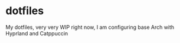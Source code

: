 # dotfiles
My dotfiles, very very WIP right now,
I am configuring base Arch with Hyprland
and Catppuccin
